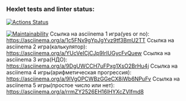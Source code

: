 ### Hexlet tests and linter status:
[![Actions Status](https://github.com/Doniyors/python-project-49/workflows/hexlet-check/badge.svg)](https://github.com/Doniyors/python-project-49/actions)

[![Maintainability](https://api.codeclimate.com/v1/badges/57ecaadb4a2caeafc3bf/maintainability)](https://codeclimate.com/github/Doniyors/python-project-49/maintainability) 
Ссылка на asciinema 1 игра(yes or no): https://asciinema.org/a/1c5FNx9gYpJgYvz9tf3BmU2TT
Ссылка на asciinema 2 игра(калькулятор): https://asciinema.org/a/YUcVeICjCJp9IrIUGycFvQuew
Ссылка на asciinema 3 игра(НДО): https://asciinema.org/a/9DgUWCCH7uFPxg1XsO2BrHu4j
Ссылка на asciinema 4 игры(арифметическая прогрессия): https://asciinema.org/a/9lVgOPCWBzGGeCX8iWb6NPuFv
Ссылка на asciinema 5 игры(простое число или нет): https://asciinema.org/a/rrmZY2526EH16lHYXcZVlfmd8

